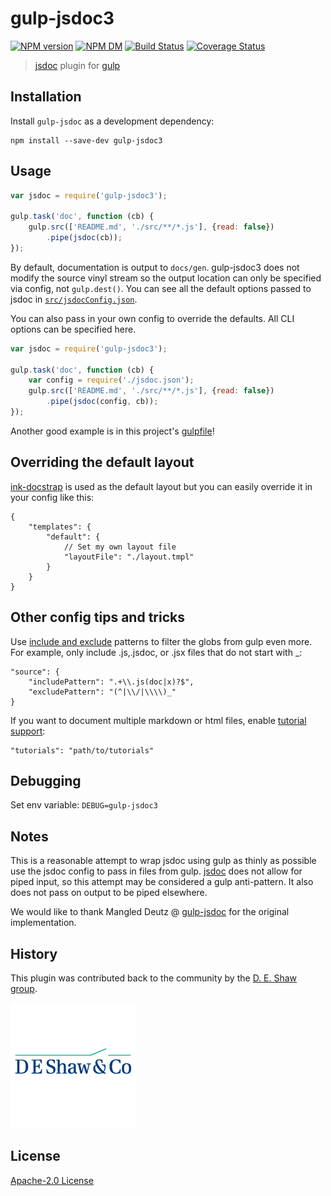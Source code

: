# gulp-jsdoc3

[![NPM version][npm-image]][npm-url] [![NPM DM][npm-dm-image]][npm-url] [![Build Status][travis-image]][travis-url]  [![Coverage Status][coveralls-image]][coveralls-url]

> [jsdoc](https://github.com/jsdoc3/jsdoc) plugin for [gulp](https://github.com/gulpjs/gulp)

## Installation

Install `gulp-jsdoc` as a development dependency:

```shell
npm install --save-dev gulp-jsdoc3
```

## Usage

```javascript
var jsdoc = require('gulp-jsdoc3');

gulp.task('doc', function (cb) {
    gulp.src(['README.md', './src/**/*.js'], {read: false})
        .pipe(jsdoc(cb));
});
```

By default, documentation is output to `docs/gen`. gulp-jsdoc3 does not modify the source vinyl stream so the output location can only be specified via config, not `gulp.dest()`. You can see all the default options passed to jsdoc in [`src/jsdocConfig.json`](https://github.com/AndrewGuenther/gulp-jsdoc3/blob/master/src/jsdocConfig.json).

You can also pass in your own config to override the defaults. All CLI options can be specified here.

```javascript
var jsdoc = require('gulp-jsdoc3');

gulp.task('doc', function (cb) {
    var config = require('./jsdoc.json');
    gulp.src(['README.md', './src/**/*.js'], {read: false})
        .pipe(jsdoc(config, cb));
});
```

Another good example is in this project's [gulpfile](https://github.com/deshaw/gulp-jsdoc3/blob/master/gulpfile.js)!

## Overriding the default layout

[ink-docstrap](https://github.com/docstrap/docstrap) is used as the default layout but you can easily override it in your config like this:

```
{
    "templates": {
        "default": {
            // Set my own layout file
            "layoutFile": "./layout.tmpl"
        }
    }
}
```

## Other config tips and tricks
Use [include and exclude](http://usejsdoc.org/about-configuring-jsdoc.html) patterns to filter the globs from gulp even more.
For example, only include .js,.jsdoc, or .jsx files that do not start with _:
```
"source": {
    "includePattern": ".+\\.js(doc|x)?$",
    "excludePattern": "(^|\\/|\\\\)_"
}
```

If you want to document multiple markdown or html files, enable [tutorial support](http://usejsdoc.org/about-tutorials.html):
```
"tutorials": "path/to/tutorials"
```

## Debugging
Set env variable: ```DEBUG=gulp-jsdoc3```

## Notes
This is a reasonable attempt to wrap jsdoc using gulp as thinly as possible use the jsdoc config to pass in files from gulp.
[jsdoc](https://github.com/jsdoc3/jsdoc) does not allow for piped input, so this attempt may be considered a gulp
anti-pattern. It also does not pass on output to be piped elsewhere.


We would like to thank Mangled Deutz @ [gulp-jsdoc](https://github.com/jsBoot/gulp-jsdoc) for the original implementation.

## History

This plugin was contributed back to the community by the [D. E. Shaw group](https://www.deshaw.com/).

![Screenshot](https://github.com/deshaw/gulp-jsdoc3/blob/master/docs/DESCO_logo_200x200.png 'D. E. Shaw Logo')

License
-------------
[Apache-2.0 License](http://www.apache.org/licenses/LICENSE-2.0)

[npm-url]: https://npmjs.org/package/gulp-jsdoc3
[npm-image]: https://badge.fury.io/js/gulp-jsdoc3.png
[npm-dm-image]: https://img.shields.io/npm/dm/gulp-jsdoc3.svg

[travis-url]: http://travis-ci.org/deshaw/gulp-jsdoc3
[travis-image]: https://secure.travis-ci.org/deshaw/gulp-jsdoc3.png?branch=master

[coveralls-url]: https://coveralls.io/github/deshaw/gulp-jsdoc3?branch=master
[coveralls-image]: https://coveralls.io/repos/deshaw/gulp-jsdoc3/badge.svg?branch=master&service=github
